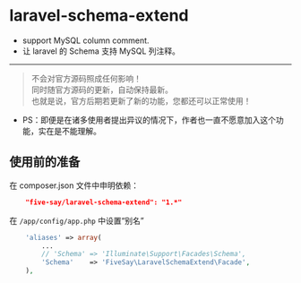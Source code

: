 laravel-schema-extend
=====================

- support MySQL column comment.
- 让 laravel 的 Schema 支持 MySQL 列注释。

---

> 不会对官方源码照成任何影响！  
> 同时随官方源码的更新，自动保持最新。  
> 也就是说，官方后期若更新了新的功能，您都还可以正常使用！

* PS：即便是在诸多使用者提出异议的情况下，作者也一直不愿意加入这个功能，实在是不能理解。

## 使用前的准备

在 composer.json 文件中申明依赖：

```json
    "five-say/laravel-schema-extend": "1.*"
```

在 `/app/config/app.php` 中设置“别名”

```php
    'aliases' => array(
        ...
        // 'Schema' => 'Illuminate\Support\Facades\Schema',
        'Schema'    => 'FiveSay\LaravelSchemaExtend\Facade',
    ),
```